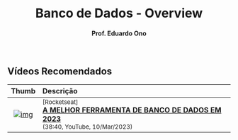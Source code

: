 &nbsp;

<h1 align="center">Banco de Dados - Overview</h1>

<h4 align="center">Prof. Eduardo Ono</h4>

&nbsp;

## Vídeos Recomendados

| Thumb | Descrição |
| :-: | :-- |
| [![img](https://img.youtube.com/vi/Trbvg_41kv8/default.jpg)](https://www.youtube.com/watch?v=Trbvg_41kv8) | <sup>[Rocketseat]</sup><br>[__A MELHOR FERRAMENTA DE BANCO DE DADOS EM 2023__](https://www.youtube.com/watch?v=Trbvg_41kv8)<br><sub>(38:40, YouTube, 10/Mar/2023)</sub>

&nbsp;

